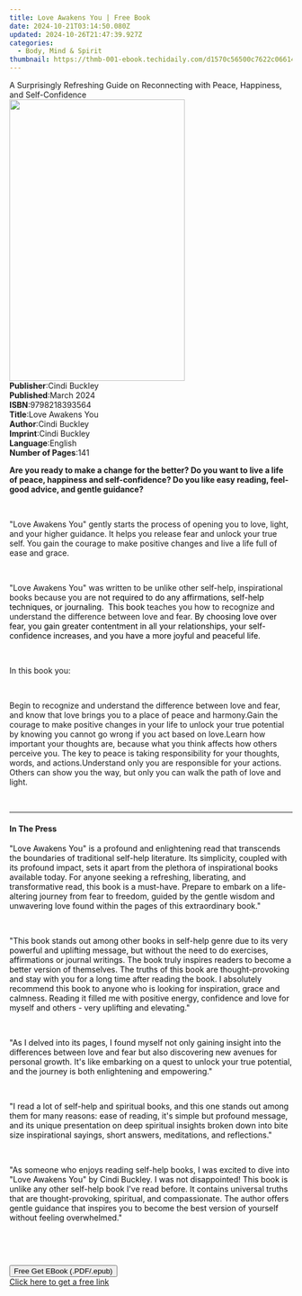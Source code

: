 ```yaml
---
title: Love Awakens You | Free Book
date: 2024-10-21T03:14:50.080Z
updated: 2024-10-26T21:47:39.927Z
categories:
  - Body, Mind & Spirit
thumbnail: https://thmb-001-ebook.techidaily.com/d1570c56500c7622c066144f38b6d661f45ede4239435869e40665ae820ca362.jpg
---
```

<main id="book-container">
  <div class="flex flex-col">
    <div class="book-brief flex-1 py-6 px-4 sm:p-6 md:py-10 md:px-8">
      <!-- brief-->
      <div class="book-brief-main">
        A Surprisingly Refreshing Guide on Reconnecting with Peace, Happiness,
        and Self-Confidence
      </div>
    </div>
    <div
      class="book-meta-info flex-1 grid gap-4 col-start-1 col-end-3 row-start-1 sm:mb-6 sm:grid-cols-4 lg:gap-6 lg:col-start-2 lg:row-end-6 lg:row-span-6 lg:mb-0"
    >
      <div
        class="book-meta-info-left place-content-center mt-4 p-4 text-sm leading-6 col-start-2 col-span-2 dark:text-slate-400"
      >
        <img
          class="w-full h-500 object-cover rounded-lg sm:h-255 sm:col-span-2 lg:col-span-full"
          src="https://img-001-ebook.techidaily.com/f7b71af3c0e61c7cb04df72a36490c338cc386caa1774abfe02078c51a7a3dbb.jpg"
          alt=""
          width="312"
          height="500"
        />
      </div>
      <div
        class="book-meta-info-right mt-2 col-start-1 row-start-2 col-span-3 self-center"
      >
        <!-- meta data  -->
        <div class="flex flex-col px-4 md:px-8">
          <div class="flex-1">
            <strong>Publisher</strong>:<span class="px-2">Cindi Buckley</span>
          </div>
          <div class="flex-1">
            <strong>Published</strong>:<span class="px-2">March 2024</span>
          </div>
          <div class="flex-1">
            <strong>ISBN</strong>:<span class="px-2">9798218393564</span>
          </div>
          <div class="flex-1">
            <strong>Title</strong>:<span class="px-2">Love Awakens You</span>
          </div>
          <div class="flex-1">
            <strong>Author</strong>:<span class="px-2">Cindi Buckley</span>
          </div>
          <div class="flex-1">
            <strong>Imprint</strong>:<span class="px-2">Cindi Buckley</span>
          </div>
          <div class="flex-1">
            <strong>Language</strong>:<span class="px-2">English</span>
          </div>
          <div class="flex-1">
            <strong>Number of Pages</strong>:<span class="px-2">141</span>
          </div>
        </div>
      </div>
    </div>
    <div class="book-description flex-1 py-6 px-4 sm:p-6 md:py-10 md:px-8">
      <div class="book-description-main">
        <div accordion-content="" id="description">
          <p>
            <strong
              >Are you ready to make a change for the better? Do you want to
              live a life of peace, happiness and self-confidence? Do you like
              easy reading, feel-good advice, and gentle guidance?
            </strong>
          </p>
          <p>&nbsp;</p>
          <p>
            "Love Awakens You" gently starts the process of opening you to love,
            light, and your higher guidance. It helps you release fear and
            unlock your true self. You gain the courage to make positive changes
            and live a life full of ease and grace.
          </p>
          <p>&nbsp;</p>
          <p>
            "Love Awakens You" was written to be unlike other self-help,
            inspirational books because you are
            <span style="color: rgb(0, 0, 0)"
              >not required to do any affirmations, self-help techniques, or
              journaling. &nbsp;This book </span
            >teaches you how to recognize and understand the difference between
            love and fear.
            <span style="color: rgb(0, 0, 0)"
              >By choosing love over fear, you gain greater contentment in all
              your relationships, your self-confidence increases, and you have a
              more joyful and peaceful life.</span
            >
          </p>
          <p>&nbsp;</p>
          <p>In this book you:</p>
          <p><br /></p>
          Begin to recognize and understand the difference between love and
          fear, and know that love brings you to a place of peace and
          harmony.Gain the courage to make positive changes in your life to
          unlock your true potential by knowing you cannot go wrong if you act
          based on love.Learn how important your thoughts are, because what you
          think affects how others perceive you. The key to peace is taking
          responsibility for your thoughts, words, and actions.Understand only
          you are responsible for your actions. Others can show you the way, but
          only you can walk the path of love and light.
          <p><br /></p>
        </div>
        <div class="accordion-fader"></div>
      </div>
    </div>
    <div class="book-excerpts flex-1 py-6 px-4 sm:p-6 md:py-10 md:px-8">
      <!-- excerpts-->
      <div class="book-excerpts-main">
        <hr />
        <h4 class="placeholder placeholder-heading">
          <span>In The Press</span>
        </h4>
        <p></p>
        <p>
          <span style="color: rgba(15, 17, 17, 1)"
            >"Love Awakens You" is a profound and enlightening read that
            transcends the boundaries of traditional self-help literature. Its
            simplicity, coupled with its profound impact, sets it apart from the
            plethora of inspirational books available today. For anyone seeking
            a refreshing, liberating, and transformative read, this book is a
            must-have. Prepare to embark on a life-altering journey from fear to
            freedom, guided by the gentle wisdom and unwavering love found
            within the pages of this extraordinary book."</span
          >
        </p>
        <p><br /></p>
        <p>
          <span style="color: rgba(15, 17, 17, 1)"
            ><span>﻿﻿"</span>This book stands out among other books in self-help
            genre due to its very powerful and uplifting message, but without
            the need to do exercises, affirmations or journal writings. The book
            truly inspires readers to become a better version of themselves. The
            truths of this book are thought-provoking and stay with you for a
            long time after reading the book. I absolutely recommend this book
            to anyone who is looking for inspiration, grace and calmness.
            Reading it filled me with positive energy, confidence and love for
            myself and others - very uplifting and elevating."</span
          >
        </p>
        <p><br /></p>
        <p>
          <span style="color: rgba(15, 17, 17, 1)"
            >"As I delved into its pages, I found myself not only gaining
            insight into the differences between love and fear but also
            discovering new avenues for personal growth. It's like embarking on
            a quest to unlock your true potential, and the journey is both
            enlightening and empowering."</span
          >
        </p>
        <p><br /></p>
        <p>
          <span style="color: rgba(15, 17, 17, 1)"
            ><span>"﻿﻿﻿﻿﻿</span>I read a lot of self-help and spiritual books,
            and this one stands out among them for many reasons: ease of
            reading, it's simple but profound message, and its unique
            presentation on deep spiritual insights broken down into bite size
            inspirational sayings, short answers, meditations, and
            reflections."</span
          >
        </p>
        <p><br /></p>
        <p>
          <span style="color: rgba(15, 17, 17, 1)"
            ><span>﻿﻿"﻿﻿</span>As someone who enjoys reading self-help books, I
            was excited to dive into "Love Awakens You" by Cindi Buckley. I was
            not disappointed! This book is unlike any other self-help book I've
            read before. It contains universal truths that are
            thought-provoking, spiritual, and compassionate. The author offers
            gentle guidance that inspires you to become the best version of
            yourself without feeling overwhelmed."</span
          >
        </p>
        <p><br /></p>
        <p><br /></p>
        <p></p>
      </div>
    </div>
    <div
      class="book-about-author flex-1 py-6 px-4 sm:p-6 md:py-10 md:px-8"
    ></div>
    <div class="book-free-get flex-1 py-6 px-4 sm:p-6 md:py-10 md:px-8">
      <button
        id="btn-free-get"
        class="bg-blue-500 hover:bg-blue-700 text-white font-bold py-2 px-4 rounded"
      >
        Free Get EBook (.PDF/.epub)
      </button>
      <div id="countdown-display" class="px-2 text-lg mt-2"></div>
      <a
        id="free-link"
        class="hidden bg-blue-500 hover:bg-blue-700 text-white font-bold py-2 px-4 rounded"
        href="https://www.ebooks.com/en-us/book/211259844/love-awakens-you/cindi-buckley/"
        target="_blank"
        >Click here to get a free link</a
      >
    </div>
    <script>
      let countdownTime = 0;
      let countdownInterval = null;
      document
        .getElementById('btn-free-get')
        .addEventListener('click', startCountdown);
      function startCountdown() {
        countdownTime = new Date().getTime() + 60000 * 3;
        countdownInterval = setInterval(updateCountdown, 1000);
        document.getElementById('btn-free-get').disabled = true;
        document
          .getElementById('btn-free-get')
          .classList.add('bg-gray-500', 'cursor-not-allowed');
      }
      function updateCountdown() {
        let currentTime = new Date().getTime();
        let timeLeft = countdownTime - currentTime;
        let secondsLeft = Math.floor(timeLeft / 1000);
        document.getElementById('countdown-display').innerHTML =
          `Remaining time: ${secondsLeft} seconds.`;
        if (secondsLeft <= 0) {
          clearInterval(countdownInterval);
          document.getElementById('btn-free-get').classList.add('hidden');
          document.getElementById('free-link').classList.remove('hidden');
          document.getElementById('countdown-display').innerHTML = '';
        }
      }
    </script>
  </div>
</main>

<ins class="adsbygoogle"
      style="display:block"
      data-ad-client="ca-pub-7571918770474297"
      data-ad-slot="8358498916"
      data-ad-format="auto"
      data-full-width-responsive="true"></ins>
    